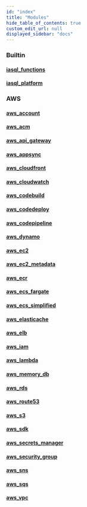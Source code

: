 ```yaml
---
id: "index"
title: "Modules"
hide_table_of_contents: true
custom_edit_url: null
displayed_sidebar: "docs"
---
```


### Builtin
#### [iasql_functions](builtin/iasql_functions.md)

#### [iasql_platform](builtin/iasql_platform.md)

### AWS
#### [aws_account](aws/aws_account.md)

#### [aws_acm](aws/aws_acm.md)

#### [aws_api_gateway](aws/aws_api_gateway.md)

#### [aws_appsync](aws/aws_appsync.md)

#### [aws_cloudfront](aws/aws_cloudfront.md)

#### [aws_cloudwatch](aws/aws_cloudwatch.md)

#### [aws_codebuild](aws/aws_codebuild.md)

#### [aws_codedeploy](aws/aws_codedeploy.md)

#### [aws_codepipeline](aws/aws_codepipeline.md)

#### [aws_dynamo](aws/aws_dynamo.md)

#### [aws_ec2](aws/aws_ec2.md)

#### [aws_ec2_metadata](aws/aws_ec2_metadata.md)

#### [aws_ecr](aws/aws_ecr.md)

#### [aws_ecs_fargate](aws/aws_ecs_fargate.md)

#### [aws_ecs_simplified](aws/aws_ecs_simplified.md)

#### [aws_elasticache](aws/aws_elasticache.md)

#### [aws_elb](aws/aws_elb.md)

#### [aws_iam](aws/aws_iam.md)

#### [aws_lambda](aws/aws_lambda.md)

#### [aws_memory_db](aws/aws_memory_db.md)

#### [aws_rds](aws/aws_rds.md)

#### [aws_route53](aws/aws_route53.md)

#### [aws_s3](aws/aws_s3.md)

#### [aws_sdk](aws/aws_sdk.md)

#### [aws_secrets_manager](aws/aws_secrets_manager.md)

#### [aws_security_group](aws/aws_security_group.md)

#### [aws_sns](aws/aws_sns.md)

#### [aws_sqs](aws/aws_sqs.md)

#### [aws_vpc](aws/aws_vpc.md)
